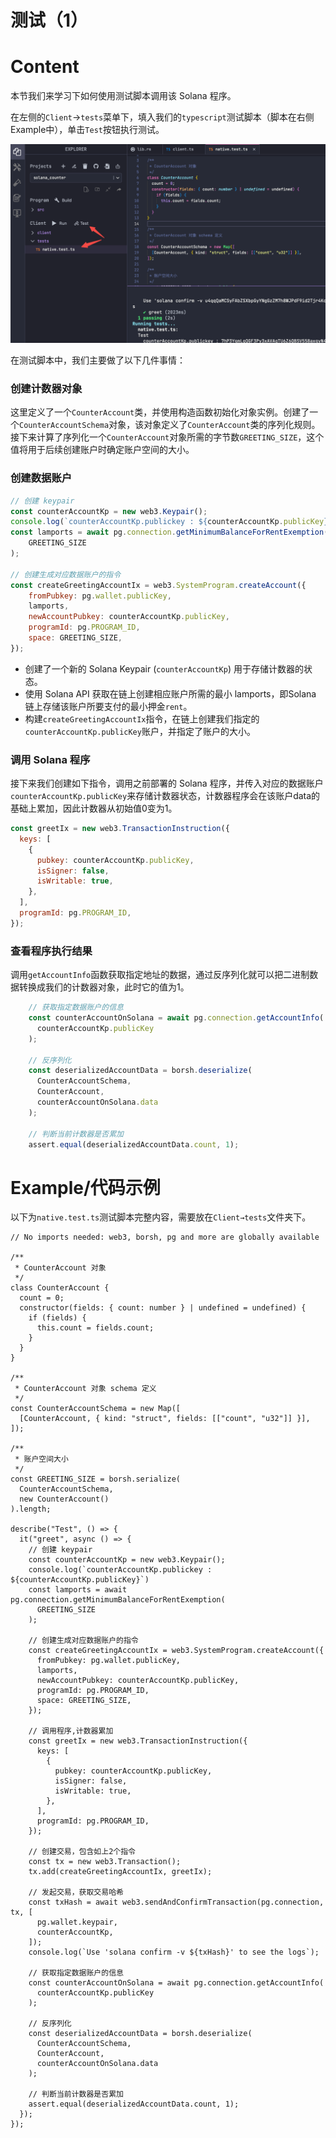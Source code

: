 # 测试（1）

# Content

本节我们来学习下如何使用测试脚本调用该 Solana 程序。

在左侧的`Client`→`tests`菜单下，填入我们的`typescript`测试脚本（脚本在右侧Example中），单击`Test`按钮执行测试。

![Untitled](./img/2-1.png)

在测试脚本中，我们主要做了以下几件事情：

### 创建计数器对象

这里定义了一个`CounterAccount`类，并使用构造函数初始化对象实例。创建了一个`CounterAccountSchema`对象，该对象定义了`CounterAccount`类的序列化规则。接下来计算了序列化一个`CounterAccount`对象所需的字节数`GREETING_SIZE`，这个值将用于后续创建账户时确定账户空间的大小。

### 创建数据账户

```jsx
// 创建 keypair
const counterAccountKp = new web3.Keypair();
console.log(`counterAccountKp.publickey : ${counterAccountKp.publicKey}`)
const lamports = await pg.connection.getMinimumBalanceForRentExemption(
	GREETING_SIZE
);

// 创建生成对应数据账户的指令
const createGreetingAccountIx = web3.SystemProgram.createAccount({
	fromPubkey: pg.wallet.publicKey,
	lamports,
	newAccountPubkey: counterAccountKp.publicKey,
	programId: pg.PROGRAM_ID,
	space: GREETING_SIZE,
});
```

- 创建了一个新的 Solana Keypair (`counterAccountKp`) 用于存储计数器的状态。
- 使用 Solana API 获取在链上创建相应账户所需的最小 lamports，即Solana 链上存储该账户所要支付的最小押金`rent`。
- 构建`createGreetingAccountIx`指令，在链上创建我们指定的`counterAccountKp.publicKey`账户，并指定了账户的大小。

### 调用 Solana 程序

接下来我们创建如下指令，调用之前部署的 Solana 程序，并传入对应的数据账户`counterAccountKp.publicKey`来存储计数器状态，计数器程序会在该账户data的基础上累加，因此计数器从初始值0变为1。

```jsx
const greetIx = new web3.TransactionInstruction({
  keys: [
    {
      pubkey: counterAccountKp.publicKey,
      isSigner: false,
      isWritable: true,
    },
  ],
  programId: pg.PROGRAM_ID,
});
```

### 查看程序执行结果

调用`getAccountInfo`函数获取指定地址的数据，通过反序列化就可以把二进制数据转换成我们的计数器对象，此时它的值为1。

```jsx
    // 获取指定数据账户的信息
    const counterAccountOnSolana = await pg.connection.getAccountInfo(
      counterAccountKp.publicKey
    );

    // 反序列化
    const deserializedAccountData = borsh.deserialize(
      CounterAccountSchema,
      CounterAccount,
      counterAccountOnSolana.data
    );

    // 判断当前计数器是否累加
    assert.equal(deserializedAccountData.count, 1);

```

# Example/代码示例

以下为`native.test.ts`测试脚本完整内容，需要放在`Client→tests`文件夹下。

```tsx
// No imports needed: web3, borsh, pg and more are globally available

/**
 * CounterAccount 对象
 */
class CounterAccount {
  count = 0;
  constructor(fields: { count: number } | undefined = undefined) {
    if (fields) {
      this.count = fields.count;
    }
  }
}

/**
 * CounterAccount 对象 schema 定义
 */
const CounterAccountSchema = new Map([
  [CounterAccount, { kind: "struct", fields: [["count", "u32"]] }],
]);

/**
 * 账户空间大小
 */
const GREETING_SIZE = borsh.serialize(
  CounterAccountSchema,
  new CounterAccount()
).length;

describe("Test", () => {
  it("greet", async () => {
    // 创建 keypair
    const counterAccountKp = new web3.Keypair();
    console.log(`counterAccountKp.publickey : ${counterAccountKp.publicKey}`)
    const lamports = await pg.connection.getMinimumBalanceForRentExemption(
      GREETING_SIZE
    );

    // 创建生成对应数据账户的指令
    const createGreetingAccountIx = web3.SystemProgram.createAccount({
      fromPubkey: pg.wallet.publicKey,
      lamports,
      newAccountPubkey: counterAccountKp.publicKey,
      programId: pg.PROGRAM_ID,
      space: GREETING_SIZE,
    });

    // 调用程序,计数器累加
    const greetIx = new web3.TransactionInstruction({
      keys: [
        {
          pubkey: counterAccountKp.publicKey,
          isSigner: false,
          isWritable: true,
        },
      ],
      programId: pg.PROGRAM_ID,
    });

    // 创建交易，包含如上2个指令
    const tx = new web3.Transaction();
    tx.add(createGreetingAccountIx, greetIx);

    // 发起交易，获取交易哈希
    const txHash = await web3.sendAndConfirmTransaction(pg.connection, tx, [
      pg.wallet.keypair,
      counterAccountKp,
    ]);
    console.log(`Use 'solana confirm -v ${txHash}' to see the logs`);

    // 获取指定数据账户的信息
    const counterAccountOnSolana = await pg.connection.getAccountInfo(
      counterAccountKp.publicKey
    );

    // 反序列化
    const deserializedAccountData = borsh.deserialize(
      CounterAccountSchema,
      CounterAccount,
      counterAccountOnSolana.data
    );

    // 判断当前计数器是否累加
    assert.equal(deserializedAccountData.count, 1);
  });
});
```
